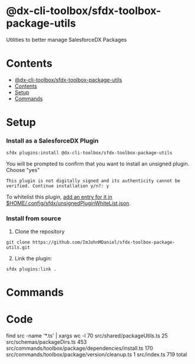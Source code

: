 # @dx-cli-toolbox/sfdx-toolbox-package-utils

Utilities to better manage SalesforceDX Packages

# Contents

<!-- toc -->

- [@dx-cli-toolbox/sfdx-toolbox-package-utils](#dx-cli-toolboxsfdx-toolbox-package-utils)
- [Contents](#contents)
- [Setup](#setup)
- [Commands](#commands)

<!-- tocstop -->

# Setup

### **Install as a SalesforceDX Plugin**

```
sfdx plugins:install @dx-cli-toolbox/sfdx-toolbox-package-utils
```

You will be prompted to confirm that you want to install an unsigned plugin. Choose "yes"

```
This plugin is not digitally signed and its authenticity cannot be verified. Continue installation y/n?: y
```

To whitelist this plugin, [add an entry for it in $HOME/.config/sfdx/unsignedPluginWhiteList.json](https://developer.salesforce.com/blogs/2017/10/salesforce-dx-cli-plugin-update.html).

### **Install from source**

1. Clone the repository

```
git clone https://github.com/ImJohnMDaniel/sfdx-toolbox-package-utils.git
```

2. Link the plugin:

```
sfdx plugins:link .
```

# Commands

<!-- commands -->

<!-- commandsstop -->

# Code
find src -name '*.ts' | xargs wc -l 
      70 src/shared/packageUtils.ts
      25 src/schemas/packageDirs.ts
     453 src/commands/toolbox/package/dependencies/install.ts
     170 src/commands/toolbox/package/version/cleanup.ts
       1 src/index.ts
     719 total

